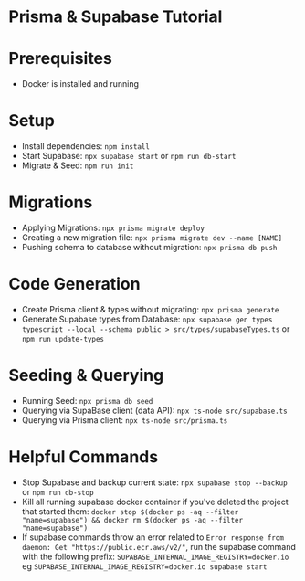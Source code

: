# Prisma & Supabase Tutorial

# Prerequisites

- Docker is installed and running

# Setup

- Install dependencies: `npm install`
- Start Supabase: `npx supabase start` or `npm run db-start`
- Migrate & Seed: `npm run init`

# Migrations

- Applying Migrations: `npx prisma migrate deploy`
- Creating a new migration file: `npx prisma migrate dev --name [NAME]`
- Pushing schema to database without migration: `npx prisma db push`

# Code Generation

- Create Prisma client & types without migrating: `npx prisma generate`
- Generate Supabase types from Database: `npx supabase gen types typescript --local --schema public > src/types/supabaseTypes.ts` or `npm run update-types`

# Seeding & Querying

- Running Seed: `npx prisma db seed`
- Querying via SupaBase client (data API): `npx ts-node src/supabase.ts`
- Querying via Prisma client: `npx ts-node src/prisma.ts`

# Helpful Commands

- Stop Supabase and backup current state: `npx supabase stop --backup` or `npm run db-stop`
- Kill all running supabase docker container if you've deleted the project that started them: `docker stop $(docker ps -aq --filter "name=supabase") && docker rm $(docker ps -aq --filter "name=supabase")`
- If supabase commands throw an error related to `Error response from daemon: Get "https://public.ecr.aws/v2/"`, run the supabase command with the following prefix: `SUPABASE_INTERNAL_IMAGE_REGISTRY=docker.io` eg `SUPABASE_INTERNAL_IMAGE_REGISTRY=docker.io supabase start`